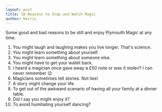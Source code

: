 ```yaml
---
layout: post
title: 10 Reasons to Stop and Watch Magic
author: Harris
---
```

Some good and bad reasons to be still and enjoy Plymouth Magic at any time.

  1. You might laugh and laughing makes you live longer. That's science.
  2. You might learn something about yourself.
  3. You might learn something about someone else.
  4. You might have to get your wallet back.
  5. I heard a magician once gave away a £50 note or was it stolen? I can never remember 😉
  6. Magicians sometimes tell stories. Not lies!
  7. A story might change your life.
  8. To get out of the awkward scenario of having all your family at a dinner table.
  9. Did I say you might enjoy it?
 10. To avoid humiliating yourself dancing?